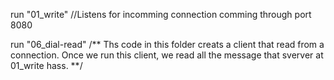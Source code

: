 run "01_write"  //Listens for incomming connection comming through port 8080

run "06_dial-read"  /** Ths code in this folder creats a client that read from a connection. Once we run this client, we read all the message that sverver at 01_write hass. **/

